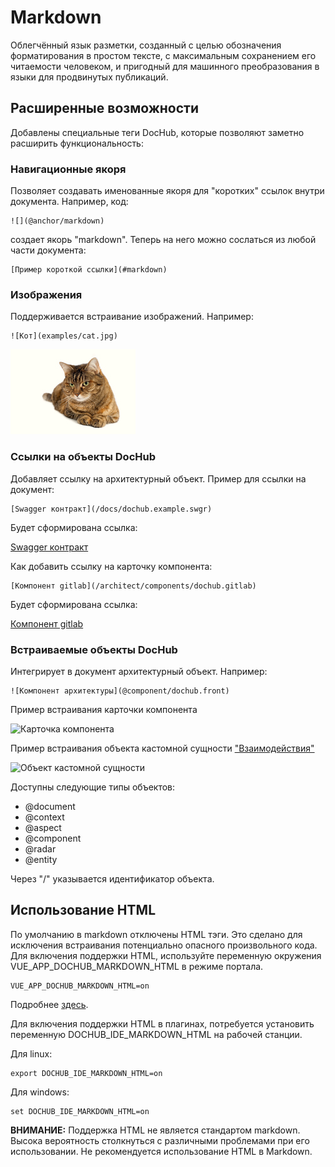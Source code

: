 # Markdown

Облегчённый язык разметки, созданный с целью обозначения форматирования в простом тексте, 
с максимальным сохранением его читаемости человеком, и пригодный для машинного
преобразования в языки для продвинутых публикаций.

## Расширенные возможности

Добавлены специальные теги DocHub, которые позволяют заметно расширить функциональность:

### Навигационные якоря
Позволяет создавать именованные якоря для "коротких" ссылок внутри документа. Например, код:
```
![](@anchor/markdown)
```
создает якорь "markdown". Теперь на него можно сослаться из любой части документа:
```
[Пример короткой ссылки](#markdown)
```

### Изображения
Поддерживается встраивание изображений. Например:

```
![Кот](examples/cat.jpg)
```

![Кот](examples/cat.jpg)

### Ссылки на объекты DocHub
Добавляет ссылку на архитектурный объект. Пример для ссылки на документ:
```
[Swagger контракт](/docs/dochub.example.swgr)
```

Будет сформирована ссылка:

[Swagger контракт](/docs/dochub.example.swgr)

Как добавить ссылку на карточку компонента:
```
[Компонент gitlab](/architect/components/dochub.gitlab)
```

Будет сформирована ссылка:

[Компонент gitlab](/architect/components/dochub.gitlab)

### Встраиваемые объекты DocHub
Интегрирует в документ архитектурный объект. Например:
```
![Компонент архитектуры](@component/dochub.front)
```

Пример встраивания карточки компонента 

![Карточка компонента](@component/dochub.front)


Пример встраивания объекта кастомной сущности ["Взаимодействия"](/entities/interactions/tree)

![Объект кастомной сущности](@entity/interactions/blank?id=dochub.user.check)

Доступны следующие типы объектов: 
* @document
* @context
* @aspect
* @component
* @radar
* @entity

Через "/" указывается идентификатор объекта. 

## Использование HTML 
По умолчанию в markdown отключены HTML тэги. Это сделано для исключения встраивания потенциально опасного 
произвольного кода. Для включения поддержки HTML, используйте переменную окружения VUE_APP_DOCHUB_MARKDOWN_HTML 
в режиме портала.

```
VUE_APP_DOCHUB_MARKDOWN_HTML=on
```

Подробнее [здесь](https://github.com/DocHubTeam/DocHub/blob/master/example.env).

Для включения поддержки HTML в плагинах, потребуется установить переменную DOCHUB_IDE_MARKDOWN_HTML на рабочей станции.

Для linux:

```
export DOCHUB_IDE_MARKDOWN_HTML=on
```

Для windows:
```
set DOCHUB_IDE_MARKDOWN_HTML=on
```

**ВНИМАНИЕ:** Поддержка HTML не является стандартом markdown. Высока вероятность столкнуться с различными
проблемами при его использовании. Не рекомендуется использование HTML в Markdown. 




